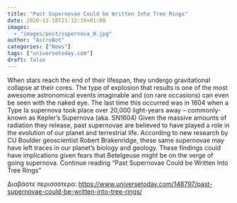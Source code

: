 ```yaml
---
title: "Past Supernovae Could be Written Into Tree Rings"
date: 2020-11-18T21:12:19+01:00
images:
  - "images/post/supernova_0.jpg"
author: "AstroBot"
categories: ["News"]
tags: ["universetoday.com"]
draft: false
---
```


When stars reach the end of their lifespan, they undergo gravitational collapse at their cores. The type of explosion that results is one of the most awesome astronomical events imaginable and (on rare occasions) can even be seen with the naked eye. The last time this occurred was in 1604 when a Type Ia supernova took place over 20,000 light-years away – commonly-known as Kepler’s Supernova (aka. SN1604) Given the massive amounts of radiation they release, past supernovae are believed to have played a role in the evolution of our planet and terrestrial life. According to new research by CU Boulder geoscientist Robert Brakenridge, these same supernovae may have left traces in our planet’s biology and geology. These findings could have implications given fears that Betelgeuse might be on the verge of going supernova. Continue reading “Past Supernovae Could be Written Into Tree Rings” 

Διαβάστε περισσότερα: https://www.universetoday.com/148797/past-supernovae-could-be-written-into-tree-rings/
